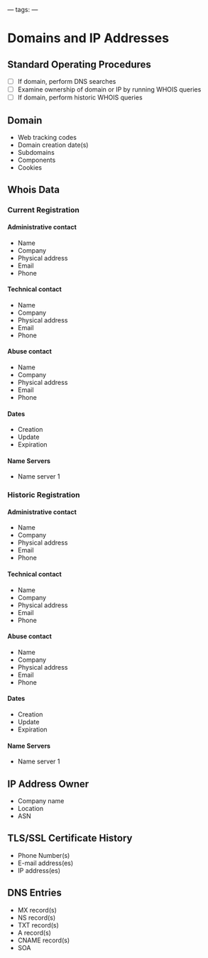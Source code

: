 —
tags: 
—

# Domains and IP Addresses
## Standard Operating Procedures
- [ ] If domain, perform DNS searches
- [ ] Examine ownership of domain or IP by running WHOIS queries
- [ ] If domain, perform historic WHOIS queries

## Domain
- Web tracking codes
- Domain creation date(s)
- Subdomains
- Components
- Cookies

## Whois Data
### Current Registration
#### Administrative contact
- Name
- Company
- Physical address
- Email
- Phone
#### Technical contact
- Name
- Company
- Physical address
- Email
- Phone
#### Abuse contact
- Name
- Company
- Physical address
- Email
- Phone
#### Dates
- Creation
- Update
- Expiration
#### Name Servers
- Name server 1

### Historic Registration
#### Administrative contact
- Name
- Company
- Physical address
- Email
- Phone
#### Technical contact
- Name
- Company
- Physical address
- Email
- Phone
#### Abuse contact
- Name
- Company
- Physical address
- Email
- Phone
#### Dates
- Creation
- Update
- Expiration
#### Name Servers
- Name server 1

## IP Address Owner
- Company name
- Location
- ASN

## TLS/SSL Certificate History
- Phone Number(s)
- E-mail address(es)
- IP address(es)

##  DNS Entries
- MX record(s)
- NS record(s)
- TXT record(s)
- A record(s)
- CNAME record(s)
- SOA
